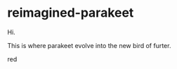 # reimagined-parakeet
<body> Hi. </body>
<p>This is where parakeet evolve into the new bird of furter.</p>
<body><fill> red </fill></body>
